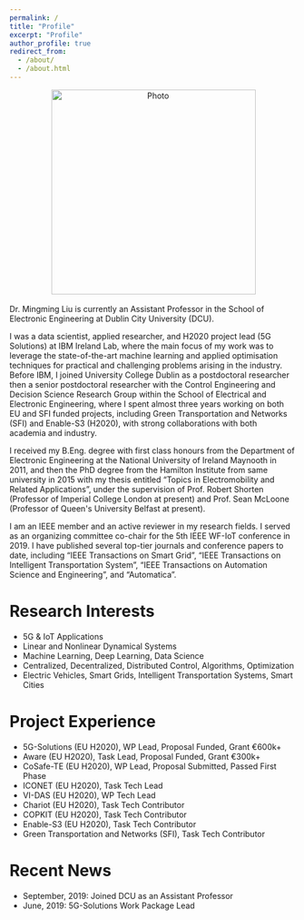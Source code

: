```yaml
---
permalink: /
title: "Profile"
excerpt: "Profile"
author_profile: true
redirect_from: 
  - /about/
  - /about.html
---
```


<p align="center">
  <img src="https://ming2liu.github.io/files/mm_pic.jpg" alt="Photo" style="width: 360px;"/> 
</p>


Dr. Mingming Liu is currently an Assistant Professor in the School of Electronic Engineering at Dublin City University (DCU). 

I was a data scientist, applied researcher, and H2020 project lead (5G Solutions) at IBM Ireland Lab, where the main focus of my work was to leverage the state-of-the-art machine learning and applied optimisation techniques for practical
and challenging problems arising in the industry. Before IBM, I joined University College Dublin as a postdoctoral researcher then a senior postdoctoral researcher with the Control Engineering and Decision Science Research Group within the School of Electrical and Electronic Engineering, 
where I spent almost three years working on both EU and SFI funded projects, including Green Transportation and Networks (SFI) and Enable-S3 (H2020), with strong collaborations with both academia and industry.
 
I received my B.Eng. degree with first class honours from the Department of Electronic Engineering at the National University of Ireland Maynooth in 2011, and then the PhD degree from the Hamilton Institute from same university in 2015 with my thesis entitled “Topics in Electromobility and Related Applications”, under the supervision of Prof. Robert Shorten (Professor of Imperial College London at present) and Prof. Sean McLoone (Professor of Queen's University Belfast at present). 

I am an IEEE member and an active reviewer in my research fields. I served as an organizing committee co-chair for the 5th IEEE WF-IoT conference in 2019. I have published several top-tier journals and conference papers to date, including “IEEE Transactions on Smart Grid”, “IEEE Transactions on Intelligent Transportation System”, “IEEE Transactions on Automation Science and Engineering”, and “Automatica”.


Research Interests
======
*  5G & IoT Applications 
*  Linear and Nonlinear Dynamical Systems 
*  Machine Learning, Deep Learning, Data Science 
*  Centralized, Decentralized, Distributed Control, Algorithms, Optimization 
*  Electric Vehicles, Smart Grids, Intelligent Transportation Systems, Smart Cities 

Project Experience 
======
*  5G-Solutions (EU H2020), WP Lead, Proposal Funded, Grant €600k+
*  Aware (EU H2020), Task Lead, Proposal Funded, Grant €300k+
*  CoSafe-TE (EU H2020), WP Lead, Proposal Submitted, Passed First Phase 
*  ICONET (EU H2020), Task Tech Lead
*  VI-DAS (EU H2020), WP Tech Lead
*  Chariot (EU H2020), Task Tech Contributor 
*  COPKIT (EU H2020), Task Tech Contributor 
*  Enable-S3 (EU H2020), Task Tech Contributor
*  Green Transportation and Networks (SFI), Task Tech Contributor


Recent News
======

*  September, 2019: Joined DCU as an Assistant Professor
*  June, 2019: 5G-Solutions Work Package Lead

